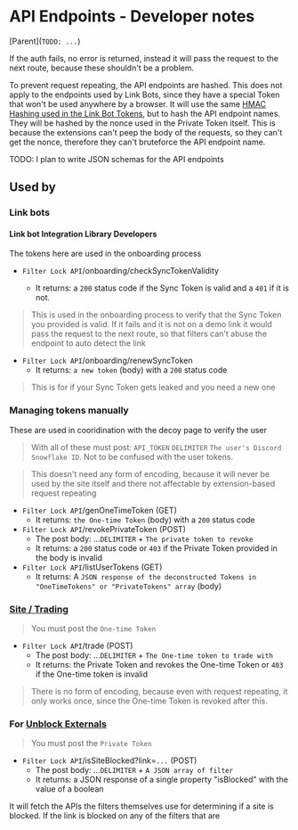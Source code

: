 # API Endpoints - Developer notes

\[Parent](`TODO: ...`)

If the auth fails, no error is returned, instead it will pass the request to the next route, because these shouldn't be a problem.

To prevent request repeating, the API endpoints are hashed. This does not apply to the endpoints used by Link Bots, since they have a special Token that won't be used anywhere by a browser. It will use the same [HMAC Hashing used in the Link Bot Tokens](../../for%20devs/standards/Link%20Bot%20Tokens.md#H), but to hash the API endpoint names. They will be hashed by the nonce used in the Private Token itself. This is because the extensions can't peep the body of the requests, so they can't get the nonce, therefore they can't bruteforce the API endpoint name.

TODO: I plan to write JSON schemas for the API endpoints

## Used by

### Link bots

#### Link bot Integration Library Developers

The tokens here are used in the onboarding process

- `Filter Lock API`/onboarding/checkSyncTokenValidity

  - It returns: a `200` status code if the Sync Token is valid and a `401` if it is not.

> This is used in the onboarding process to verify that the Sync Token you provided is valid. If it fails and it is not on a demo link it would pass the request to the next route, so that filters can't abuse the endpoint to auto detect the link

- `Filter Lock API`/onboarding/renewSyncToken
  - It returns: `a new token` (body) with a `200` status code

> This is for if your Sync Token gets leaked and you need a new one

### Managing tokens manually

These are used in cooridination with the decoy page to verify the user

> With all of these must post: `API_TOKEN` `DELIMITER` `The user's Discord Snowflake ID`. Not to be confused with the user tokens.

> This doesn't need any form of encoding, because it will never be used by the site itself and there not affectable by extension-based request repeating

- `Filter Lock API`/genOneTimeToken (GET)
  - It returns: `the One-time Token` (body) with a `200` status code
- `Filter Lock API`/revokePrivateToken (POST)
  - The post body: ...`DELIMITER` + `The private token to revoke`
  - It returns: a `200` status code or `403` if the Private Token provided in the body is invalid
- `Filter Lock API`/listUserTokens (GET)
  - It returns: A `JSON response of the deconstructed Tokens in "OneTimeTokens" or "PrivateTokens" array` (body)

### [Site / Trading](../standards/Filter%20Lock%20middleware%20functionality%20.md#When-using-the-One-time-Token)

> You must post the `One-time Token`

- `Filter Lock API`/trade (POST)
  - The post body: ...`DELIMITER` + `The One-time token to trade with`
  - It returns: the Private Token and revokes the One-time Token or `403` if the One-time token is invalid

> There is no form of encoding, because even with request repeating, it only works once, since the One-time Token is revoked after this.

### For [Unblock Externals](../../modes/Unblock%20Externals.md)

> You must post the `Private Token`

- `Filter Lock API`/isSiteBlocked?link=`...` (POST)
  - The post body: ...`DELIMITER` + `A JSON array of filter`
  - It returns: a JSON response of a single property "isBlocked" with the value of a boolean

It will fetch the APIs the filters themselves use for determining if a site is blocked. If the link is blocked on any of the filters that are
